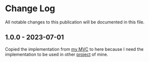 # Change Log

All notable changes to this publication will be documented in this file.

## 1.0.0 - 2023-07-01

Copied the implementation from
[my MVC](https://github.com/torres-developer/MVCBase) to here because I need
the implementation to be used in other
[project](https://github.com/torres-developer/php-pull) of mine.

